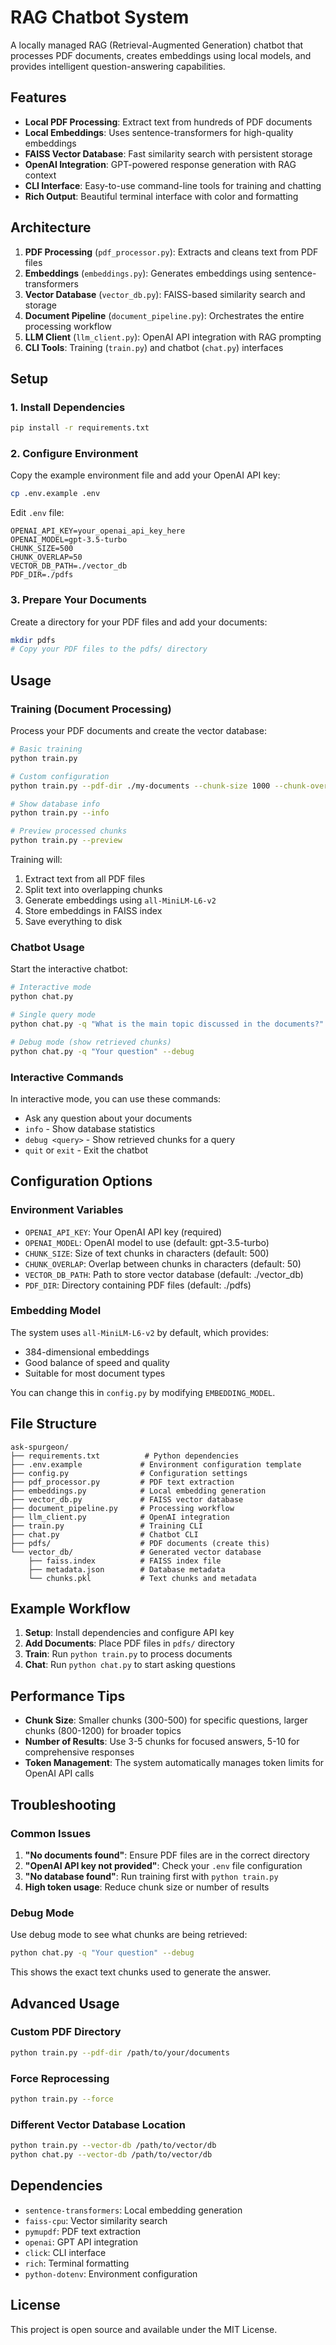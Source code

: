 # RAG Chatbot System

A locally managed RAG (Retrieval-Augmented Generation) chatbot that processes PDF documents, creates embeddings using local models, and provides intelligent question-answering capabilities.

## Features

- **Local PDF Processing**: Extract text from hundreds of PDF documents
- **Local Embeddings**: Uses sentence-transformers for high-quality embeddings
- **FAISS Vector Database**: Fast similarity search with persistent storage
- **OpenAI Integration**: GPT-powered response generation with RAG context
- **CLI Interface**: Easy-to-use command-line tools for training and chatting
- **Rich Output**: Beautiful terminal interface with color and formatting

## Architecture

1. **PDF Processing** (`pdf_processor.py`): Extracts and cleans text from PDF files
2. **Embeddings** (`embeddings.py`): Generates embeddings using sentence-transformers
3. **Vector Database** (`vector_db.py`): FAISS-based similarity search and storage
4. **Document Pipeline** (`document_pipeline.py`): Orchestrates the entire processing workflow
5. **LLM Client** (`llm_client.py`): OpenAI API integration with RAG prompting
6. **CLI Tools**: Training (`train.py`) and chatbot (`chat.py`) interfaces

## Setup

### 1. Install Dependencies

```bash
pip install -r requirements.txt
```

### 2. Configure Environment

Copy the example environment file and add your OpenAI API key:

```bash
cp .env.example .env
```

Edit `.env` file:
```env
OPENAI_API_KEY=your_openai_api_key_here
OPENAI_MODEL=gpt-3.5-turbo
CHUNK_SIZE=500
CHUNK_OVERLAP=50
VECTOR_DB_PATH=./vector_db
PDF_DIR=./pdfs
```

### 3. Prepare Your Documents

Create a directory for your PDF files and add your documents:

```bash
mkdir pdfs
# Copy your PDF files to the pdfs/ directory
```

## Usage

### Training (Document Processing)

Process your PDF documents and create the vector database:

```bash
# Basic training
python train.py

# Custom configuration
python train.py --pdf-dir ./my-documents --chunk-size 1000 --chunk-overlap 100

# Show database info
python train.py --info

# Preview processed chunks
python train.py --preview
```

Training will:
1. Extract text from all PDF files
2. Split text into overlapping chunks
3. Generate embeddings using `all-MiniLM-L6-v2`
4. Store embeddings in FAISS index
5. Save everything to disk

### Chatbot Usage

Start the interactive chatbot:

```bash
# Interactive mode
python chat.py

# Single query mode
python chat.py -q "What is the main topic discussed in the documents?"

# Debug mode (show retrieved chunks)
python chat.py -q "Your question" --debug
```

### Interactive Commands

In interactive mode, you can use these commands:

- Ask any question about your documents
- `info` - Show database statistics
- `debug <query>` - Show retrieved chunks for a query
- `quit` or `exit` - Exit the chatbot

## Configuration Options

### Environment Variables

- `OPENAI_API_KEY`: Your OpenAI API key (required)
- `OPENAI_MODEL`: OpenAI model to use (default: gpt-3.5-turbo)
- `CHUNK_SIZE`: Size of text chunks in characters (default: 500)
- `CHUNK_OVERLAP`: Overlap between chunks in characters (default: 50)
- `VECTOR_DB_PATH`: Path to store vector database (default: ./vector_db)
- `PDF_DIR`: Directory containing PDF files (default: ./pdfs)

### Embedding Model

The system uses `all-MiniLM-L6-v2` by default, which provides:
- 384-dimensional embeddings
- Good balance of speed and quality
- Suitable for most document types

You can change this in `config.py` by modifying `EMBEDDING_MODEL`.

## File Structure

```
ask-spurgeon/
├── requirements.txt          # Python dependencies
├── .env.example             # Environment configuration template
├── config.py                # Configuration settings
├── pdf_processor.py         # PDF text extraction
├── embeddings.py            # Local embedding generation
├── vector_db.py             # FAISS vector database
├── document_pipeline.py     # Processing workflow
├── llm_client.py            # OpenAI integration
├── train.py                 # Training CLI
├── chat.py                  # Chatbot CLI
├── pdfs/                    # PDF documents (create this)
└── vector_db/               # Generated vector database
    ├── faiss.index          # FAISS index file
    ├── metadata.json        # Database metadata
    └── chunks.pkl           # Text chunks and metadata
```

## Example Workflow

1. **Setup**: Install dependencies and configure API key
2. **Add Documents**: Place PDF files in `pdfs/` directory
3. **Train**: Run `python train.py` to process documents
4. **Chat**: Run `python chat.py` to start asking questions

## Performance Tips

- **Chunk Size**: Smaller chunks (300-500) for specific questions, larger chunks (800-1200) for broader topics
- **Number of Results**: Use 3-5 chunks for focused answers, 5-10 for comprehensive responses
- **Token Management**: The system automatically manages token limits for OpenAI API calls

## Troubleshooting

### Common Issues

1. **"No documents found"**: Ensure PDF files are in the correct directory
2. **"OpenAI API key not provided"**: Check your `.env` file configuration
3. **"No database found"**: Run training first with `python train.py`
4. **High token usage**: Reduce chunk size or number of results

### Debug Mode

Use debug mode to see what chunks are being retrieved:

```bash
python chat.py -q "Your question" --debug
```

This shows the exact text chunks used to generate the answer.

## Advanced Usage

### Custom PDF Directory

```bash
python train.py --pdf-dir /path/to/your/documents
```

### Force Reprocessing

```bash
python train.py --force
```

### Different Vector Database Location

```bash
python train.py --vector-db /path/to/vector/db
python chat.py --vector-db /path/to/vector/db
```

## Dependencies

- `sentence-transformers`: Local embedding generation
- `faiss-cpu`: Vector similarity search
- `pymupdf`: PDF text extraction
- `openai`: GPT API integration
- `click`: CLI interface
- `rich`: Terminal formatting
- `python-dotenv`: Environment configuration

## License

This project is open source and available under the MIT License.